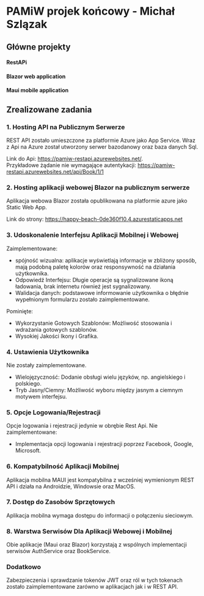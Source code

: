 # PAMiW projek końcowy - Michał Szlązak

## Główne projekty
#### RestAPi
#### Blazor web application
#### Maui mobile application

## Zrealizowane zadania
### 1. Hosting API na Publicznym Serwerze
REST API zostało umieszczone za platformie Azure jako App Service. Wraz z Api na Azure został utworzony serwer bazodanowy oraz baza danych Sql.
  
Link do Api: https://pamiw-restapi.azurewebsites.net/.  
Przykładowe żądanie nie wymagające autentykacji:
https://pamiw-restapi.azurewebsites.net/api/Book/1/1

### 2. Hosting aplikacji webowej Blazor na publicznym serwerze
Aplikacja webowa Blazor została opublikowana na platformie azure jako Static Web App.
  
Link do strony: https://happy-beach-0de360f10.4.azurestaticapps.net

### 3. Udoskonalenie Interfejsu Aplikacji Mobilnej i Webowej
Zaimplementowane:
 - spójność wizualna: aplikacje wyświetlają informacje w zbliżony sposób, mają podobną paletę kolorów oraz responsywność na działania użytkownika.
 - Odpowiedź Interfejsu: Długie operacje są sygnalizowane ikoną ładowania, brak internetu również jest sygnalizowany.
 - Walidacja danych: podstawowe informowanie użytkownika o błędnie wypełnionym formularzu zostało zaimplementowane.
  
Pominięte:
 - Wykorzystanie Gotowych Szablonów: Możliwość stosowania i wdrażania gotowych szablonów.
 - Wysokiej Jakości Ikony i Grafika.

### 4. Ustawienia Użytkownika
Nie zostały zaimplementowane.
 - Wielojęzyczność: Dodanie obsługi wielu języków, np. angielskiego i polskiego.
 - Tryb Jasny/Ciemny: Możliwość wyboru między jasnym a ciemnym motywem interfejsu.

### 5. Opcje Logowania/Rejestracji
Opcje logowania i rejestracji jedynie w obrębie Rest Api.
Nie zaimplementowane:
 - Implementacja opcji logowania i rejestracji poprzez Facebook, Google, Microsoft.

### 6. Kompatybilność Aplikacji Mobilnej
Aplikacja mobilna MAUI jest kompatybilna z wcześniej wymienionym REST API i działa na Androidzie, Windowsie oraz MacOS.

### 7. Dostęp do Zasobów Sprzętowych
Aplikacja mobilna wymaga dostępu do informacji o połączeniu sieciowym.

###  8. Warstwa Serwisów Dla Aplikacji Webowej i Mobilnej
Obie aplikacje (Maui oraz Blazor) korzystają z wspólnych implementacji serwisów AuthService oraz BookService.

### Dodatkowo
Zabezpieczenia i sprawdzanie tokenów JWT oraz ról w tych tokenach zostało zaimplementowane zarówno w aplikacjach jak i w REST API.
